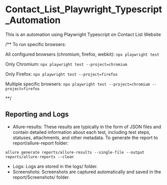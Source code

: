 # Contact_List_Playwright_Typescript_Automation
This is an automation using Playwright Typescript on Contact List Website


/** To run specific browsers:

All configured browsers (chromium, firefox, webkit):
`npx playwright test`

Only Chromium:
`npx playwright test --project=chromium`

Only Firefox:
`npx playwright test --project=firefox`

Multiple specific browsers:
`npx playwright test --project=chromium --project=firefox`

**/

## Reporting and Logs
- Allure-results: These results are typically in the form of JSON files and contain detailed information about each test, including test steps, statuses, attachments, and other metadata. To generate the report to report/allure-report folder:
```
allure generate reports/allure-results --single-file --output reports/allure-reports --clean
```
- Logs: Logs are stored in the logs/ folder.
- Screenshots: Screenshots are captured automatically and saved in the report/Screenshots/ folder.